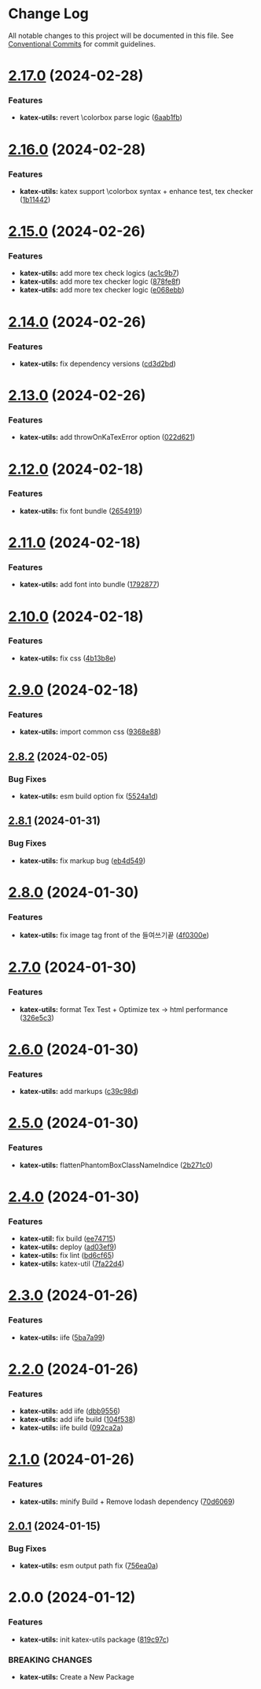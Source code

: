 # Change Log

All notable changes to this project will be documented in this file.
See [Conventional Commits](https://conventionalcommits.org) for commit guidelines.

# [2.17.0](https://github.com/weareteamturing/bombe/compare/@teamturing/katex-utils@2.16.0...@teamturing/katex-utils@2.17.0) (2024-02-28)

### Features

- **katex-utils:** revert \colorbox parse logic ([6aab1fb](https://github.com/weareteamturing/bombe/commit/6aab1fbfd1509cef45edd2d8b96dc2562367d975))

# [2.16.0](https://github.com/weareteamturing/bombe/compare/@teamturing/katex-utils@2.15.0...@teamturing/katex-utils@2.16.0) (2024-02-28)

### Features

- **katex-utils:** katex support \colorbox syntax + enhance test, tex checker ([1b11442](https://github.com/weareteamturing/bombe/commit/1b11442be14040bc63399a0b61c7fafd4671fea1))

# [2.15.0](https://github.com/weareteamturing/bombe/compare/@teamturing/katex-utils@2.14.0...@teamturing/katex-utils@2.15.0) (2024-02-26)

### Features

- **katex-utils:** add more tex check logics ([ac1c9b7](https://github.com/weareteamturing/bombe/commit/ac1c9b7296512bd197eaa4f1eb77eac1f435bcb0))
- **katex-utils:** add more tex checker logic ([878fe8f](https://github.com/weareteamturing/bombe/commit/878fe8f626ec81d0dceedb21f9667c0ae410a2ad))
- **katex-utils:** add more tex checker logic ([e068ebb](https://github.com/weareteamturing/bombe/commit/e068ebb3775bcc95642fa426a2de3e3510251a87))

# [2.14.0](https://github.com/weareteamturing/bombe/compare/@teamturing/katex-utils@2.13.0...@teamturing/katex-utils@2.14.0) (2024-02-26)

### Features

- **katex-utils:** fix dependency versions ([cd3d2bd](https://github.com/weareteamturing/bombe/commit/cd3d2bdff6485bc849d4951862c55688ea11e190))

# [2.13.0](https://github.com/weareteamturing/bombe/compare/@teamturing/katex-utils@2.12.0...@teamturing/katex-utils@2.13.0) (2024-02-26)

### Features

- **katex-utils:** add throwOnKaTexError option ([022d621](https://github.com/weareteamturing/bombe/commit/022d62126675305ee37aebfc639362f808ea05cd))

# [2.12.0](https://github.com/weareteamturing/bombe/compare/@teamturing/katex-utils@2.11.0...@teamturing/katex-utils@2.12.0) (2024-02-18)

### Features

- **katex-utils:** fix font bundle ([2654919](https://github.com/weareteamturing/bombe/commit/26549190825c0d755173f5f6752580a3da094bb9))

# [2.11.0](https://github.com/weareteamturing/bombe/compare/@teamturing/katex-utils@2.10.0...@teamturing/katex-utils@2.11.0) (2024-02-18)

### Features

- **katex-utils:** add font into bundle ([1792877](https://github.com/weareteamturing/bombe/commit/17928770fa233d80cffde8b11398cdc5af52a44a))

# [2.10.0](https://github.com/weareteamturing/bombe/compare/@teamturing/katex-utils@2.9.0...@teamturing/katex-utils@2.10.0) (2024-02-18)

### Features

- **katex-utils:** fix css ([4b13b8e](https://github.com/weareteamturing/bombe/commit/4b13b8e7c5d8581f8dc43b29dd02ae72a67ae414))

# [2.9.0](https://github.com/weareteamturing/bombe/compare/@teamturing/katex-utils@2.8.2...@teamturing/katex-utils@2.9.0) (2024-02-18)

### Features

- **katex-utils:** import common css ([9368e88](https://github.com/weareteamturing/bombe/commit/9368e88e5408867326360c88f950649c0153a9ad))

## [2.8.2](https://github.com/weareteamturing/bombe/compare/@teamturing/katex-utils@2.8.1...@teamturing/katex-utils@2.8.2) (2024-02-05)

### Bug Fixes

- **katex-utils:** esm build option fix ([5524a1d](https://github.com/weareteamturing/bombe/commit/5524a1d31a97e29d04d211100f94580d02c20674))

## [2.8.1](https://github.com/weareteamturing/bombe/compare/@teamturing/katex-utils@2.8.0...@teamturing/katex-utils@2.8.1) (2024-01-31)

### Bug Fixes

- **katex-utils:** fix markup bug ([eb4d549](https://github.com/weareteamturing/bombe/commit/eb4d5491760f6812193f55bd6b1cbe85c9a1a703))

# [2.8.0](https://github.com/weareteamturing/bombe/compare/@teamturing/katex-utils@2.7.0...@teamturing/katex-utils@2.8.0) (2024-01-30)

### Features

- **katex-utils:** fix image tag front of the 들여쓰기끝 ([4f0300e](https://github.com/weareteamturing/bombe/commit/4f0300e157e85dab7974d0c94ea2fd22fd6a6f22))

# [2.7.0](https://github.com/weareteamturing/bombe/compare/@teamturing/katex-utils@2.6.0...@teamturing/katex-utils@2.7.0) (2024-01-30)

### Features

- **katex-utils:** format Tex Test + Optimize tex -> html performance ([326e5c3](https://github.com/weareteamturing/bombe/commit/326e5c34bc26d107c72bac63a2d455c08a20caf8))

# [2.6.0](https://github.com/weareteamturing/bombe/compare/@teamturing/katex-utils@2.5.0...@teamturing/katex-utils@2.6.0) (2024-01-30)

### Features

- **katex-utils:** add markups ([c39c98d](https://github.com/weareteamturing/bombe/commit/c39c98d13658f6a7acc310e96e6a4f5caf37d1c5))

# [2.5.0](https://github.com/weareteamturing/bombe/compare/@teamturing/katex-utils@2.4.0...@teamturing/katex-utils@2.5.0) (2024-01-30)

### Features

- **katex-utils:** flattenPhantomBoxClassNameIndice ([2b271c0](https://github.com/weareteamturing/bombe/commit/2b271c0956aa10744a0a3afe748dcd13fab170d5))

# [2.4.0](https://github.com/weareteamturing/bombe/compare/@teamturing/katex-utils@2.3.0...@teamturing/katex-utils@2.4.0) (2024-01-30)

### Features

- **katex-util:** fix build ([ee74715](https://github.com/weareteamturing/bombe/commit/ee747159222bd3f1e2479ed357e6e0a01dd1cd39))
- **katex-utils:** deploy ([ad03ef9](https://github.com/weareteamturing/bombe/commit/ad03ef9da4f4b250638b96ee4896d8350cdd7874))
- **katex-utils:** fix lint ([bd6cf65](https://github.com/weareteamturing/bombe/commit/bd6cf65b12af34ed38d0b1d98cc5fe377f0ee3ec))
- **katex-utils:** katex-util ([7fa22d4](https://github.com/weareteamturing/bombe/commit/7fa22d491d02ec26eaf206df2c210c622044dd34))

# [2.3.0](https://github.com/weareteamturing/bombe/compare/@teamturing/katex-utils@2.2.0...@teamturing/katex-utils@2.3.0) (2024-01-26)

### Features

- **katex-utils:** iife ([5ba7a99](https://github.com/weareteamturing/bombe/commit/5ba7a9947dc531e55657b4ccfe71132d96f95b58))

# [2.2.0](https://github.com/weareteamturing/bombe/compare/@teamturing/katex-utils@2.1.0...@teamturing/katex-utils@2.2.0) (2024-01-26)

### Features

- **katex-utils:** add iife ([dbb9556](https://github.com/weareteamturing/bombe/commit/dbb95563f7edc141943ddc23c80cf3bebcc26e38))
- **katex-utils:** add iife build ([104f538](https://github.com/weareteamturing/bombe/commit/104f5380abf658c8072152f25b9ed132327f86ca))
- **katex-utils:** iife build ([092ca2a](https://github.com/weareteamturing/bombe/commit/092ca2a7eb6427826da732b56b33d5f5a428eabc))

# [2.1.0](https://github.com/weareteamturing/bombe/compare/@teamturing/katex-utils@2.0.1...@teamturing/katex-utils@2.1.0) (2024-01-26)

### Features

- **katex-utils:** minify Build + Remove lodash dependency ([70d6069](https://github.com/weareteamturing/bombe/commit/70d6069b6572d4bfdf88aa36ef8b49f13032dc4a))

## [2.0.1](https://github.com/weareteamturing/bombe/compare/@teamturing/katex-utils@2.0.0...@teamturing/katex-utils@2.0.1) (2024-01-15)

### Bug Fixes

- **katex-utils:** esm output path fix ([756ea0a](https://github.com/weareteamturing/bombe/commit/756ea0ab6f25fbe5823ba145fe4da6ac97d946f2))

# 2.0.0 (2024-01-12)

### Features

- **katex-utils:** init katex-utils package ([819c97c](https://github.com/weareteamturing/bombe/commit/819c97c8478404743c42c8571168e9b042d98506))

### BREAKING CHANGES

- **katex-utils:** Create a New Package
